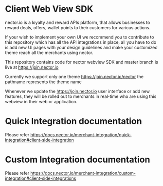 # Client Web View SDK
nector.io is a loyalty and reward APIs platform, that allows businesses to reward deals, offers, wallet points to their customers for various actions.

If your wish to implement your own UI we recommend you to contribute to this repository which has all the API integrations in place, all you have to do is add new UI pages with your design guidelines and make your customized theme reach all the merchants using nector.

This repository contains code for nector webview SDK and master branch is live at https://join.nector.io

Currently we support only one theme https://join.nector.io/nector the pathname represents the theme name

Whenever we update the https://join.nector.io user interface or add new features, they will be rolled out to merchants in real-time who are using this webview in their web or application.

# Quick Integration documentation
Please refer https://docs.nector.io/merchant-integration/quick-integration#client-side-integration

# Custom Integration documentation
Please refer https://docs.nector.io/merchant-integration/custom-integration#client-side-integrations

